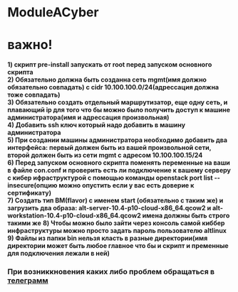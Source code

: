 # ModuleACyber
# важно!
**1) скрипт pre-install запускать от root перед запуском основного скрипта** \
**2) Обязательно должна быть созданна сеть mgmt(имя должно обязательно совпадать) с cidr 10.100.100.0/24(адрессация должна тоже совпадать)** \
**3) Обязательно создать отдельный маршрутизатор, еще одну сеть, и плавающий ip  для того что бы можно было получить доступ к машине администратора(имя и адрессация произвольная)** \
**4) Добавить ssh ключ который надо добавить в машину администратора** \
**5) При создании машины администратора необходимо добавить два интерфейса: первый должен быть из вашей произвольной сети, второй должен быть из сети mgmt с адресом 10.100.100.15/24** \
**6) Перед запуском  основного скрипта поменять переменные на ваши в файле con.conf и  проверить есть ли подключение к вашему серверу с кибер ифраструктурой с помощью команды openstack port list --insecure(опцию можно опустить если у вас есть доверие к сертификату)**\
**7) Создать тип ВМ(flavor) с именем start (обязательно с таким же) и загрузить два образа: alt-server-10.4-p10-cloud-x86_64.qcow2 и alt-workstation-10.4-p10-cloud-x86_64.qcow2 имена должны быть строго такими же**
**8) Чтобы можно было зайти через консоль самой киббер инфраструктуры можно просто задать пароль пользователю altlinux** 
**9) Файлы из папки bin нельзя класть в разные директории(имя директории может быть любое главное что бы и скрипт и пременные для подключения лежали в ней)**

### При возниккновения каких либо проблем обращaться в [телеграмм](https://t.me/kynecccc)
